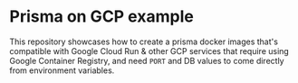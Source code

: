 # Prisma on GCP example

This repository showcases how to create a prisma docker images that's compatible with Google Cloud Run & other GCP services that require using Google Container Registry, and need `PORT` and DB values to come directly from environment variables.
